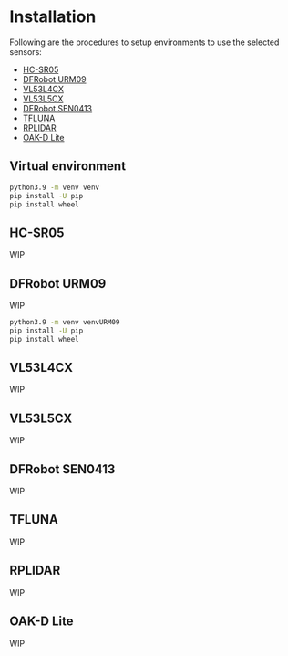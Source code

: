 # Installation
Following are the procedures to setup environments to use the selected sensors:
- [HC-SR05](#hc-sr05)
- [DFRobot URM09](#dfrobot-urm09)
- [VL53L4CX](#vl53l4cx)
- [VL53L5CX](#vl53l5cx)
- [DFRobot SEN0413](#dfrobot-sen0413)
- [TFLUNA](#tfluna)
- [RPLIDAR](#rplidar)
- [OAK-D Lite](#oak-d-lite)

## Virtual environment

~~~~bash
python3.9 -m venv venv
pip install -U pip
pip install wheel
~~~~

## HC-SR05
WIP

## DFRobot URM09
WIP
~~~~bash
python3.9 -m venv venvURM09
pip install -U pip
pip install wheel
~~~~

## VL53L4CX
WIP

## VL53L5CX
WIP

## DFRobot SEN0413
WIP

## TFLUNA
WIP

## RPLIDAR
WIP

## OAK-D Lite
WIP

